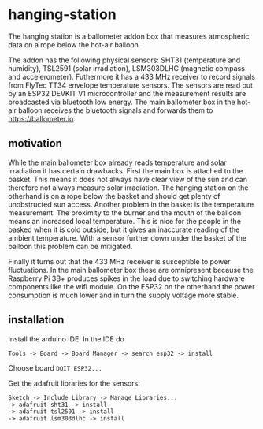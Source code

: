 # hanging-station
The hanging station is a ballometer addon box that measures atmospheric data on a rope below the hot-air balloon.

The addon has the following physical sensors: SHT31 (temperature and humidity), TSL2591 (solar irradiation), LSM303DLHC (magnetic compass and accelerometer). Futhermore it has a 433 MHz receiver to record signals from FlyTec TT34 envelope temperature sensors. The sensors are read out by an ESP32 DEVKIT V1 microcontroller and the measurement results are broadcasted via bluetooth low energy. The main ballometer box in the hot-air balloon receives the bluetooth signals and forwards them to https://ballometer.io.

## motivation

While the main ballometer box already reads temperature and solar irradiation it has certain drawbacks. First the main box is attached to the basket. This means it does not always have clear view of the sun and can therefore not always measure solar irradiation. The hanging station on the otherhand is on a rope below the basket and should get plenty of unobstructed sun access. Another problem in the basket is the temperature measurement. The proximity to the burner and the mouth of the balloon means an increased local temperature. This is nice for the people in the basked when it is cold outside, but it gives an inaccurate reading of the ambient temperature. With a sensor further down under the basket of the balloon this problem can be mitigated. 

Finally it turns out that the 433 MHz receiver is susceptible to power fluctuations. In the main ballometer box these are omnipresent because the Raspberry Pi 3B+ produces spikes in the load due to switching hardware components like the wifi module. On the ESP32 on the otherhand the power consumption is much lower and in turn the supply voltage more stable.

## installation

Install the arduino IDE. In the IDE do

```
Tools -> Board -> Board Manager -> search esp32 -> install
```

Choose board ```DOIT ESP32...```

Get the adafruit libraries for the sensors:

```
Sketch -> Include Library -> Manage Libraries...
-> adafruit sht31 -> install
-> adafruit tsl2591 -> install
-> adafruit lsm303dlhc -> install
```
